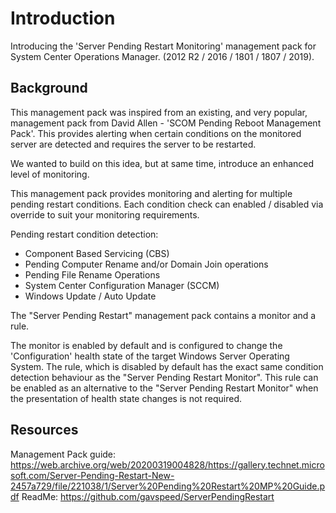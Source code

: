 # Introduction

Introducing the 'Server Pending Restart Monitoring' management pack for System Center Operations Manager. (2012 R2 / 2016 / 1801 / 1807 / 2019).

## Background

This management pack was inspired from an existing, and very popular, management pack from David Allen - 'SCOM Pending Reboot Management Pack'. This provides alerting when certain conditions on the monitored server are detected and requires the server to be restarted.

We wanted to build on this idea, but at same time, introduce an enhanced level of monitoring.

This management pack provides monitoring and alerting for multiple pending restart conditions. Each condition check can enabled / disabled via override to suit your monitoring requirements.

Pending restart condition detection:

* Component Based Servicing (CBS)
* Pending Computer Rename and/or Domain Join operations
* Pending File Rename Operations
* System Center Configuration Manager (SCCM)
* Windows Update / Auto Update

The "Server Pending Restart" management pack contains a monitor and a rule.

The monitor is enabled by default and is configured to change the 'Configuration' health state of the target Windows Server Operating System.
The rule, which is disabled by default has the exact same condition detection behaviour as the "Server Pending Restart Monitor". This rule can be enabled as an alternative to the "Server Pending Restart Monitor" when the presentation of health state changes is not required.

## Resources

Management Pack guide: <https://web.archive.org/web/20200319004828/https://gallery.technet.microsoft.com/Server-Pending-Restart-New-2457a729/file/221038/1/Server%20Pending%20Restart%20MP%20Guide.pdf>
ReadMe: <https://github.com/gavspeed/ServerPendingRestart>

